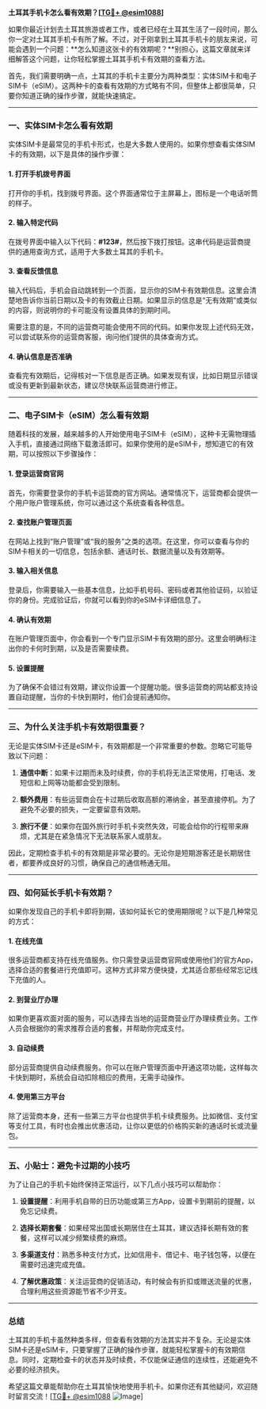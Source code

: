 **土耳其手机卡怎么看有效期？[[TG💪+ @esim1088](https://t.me/s/esim1088)]**

如果你最近计划去土耳其旅游或者工作，或者已经在土耳其生活了一段时间，那么你一定对土耳其手机卡有所了解。不过，对于刚拿到土耳其手机卡的朋友来说，可能会遇到一个问题：**怎么知道这张卡的有效期呢？**别担心，这篇文章就来详细解答这个问题，让你轻松掌握土耳其手机卡有效期的查看方法。

首先，我们需要明确一点，土耳其的手机卡主要分为两种类型：实体SIM卡和电子SIM卡（eSIM）。这两种卡的查看有效期的方式略有不同，但整体上都很简单，只要你知道正确的操作步骤，就能快速搞定。

---

### **一、实体SIM卡怎么看有效期**

实体SIM卡是最常见的手机卡形式，也是大多数人使用的。如果你想查看实体SIM卡的有效期，以下是具体的操作步骤：

#### **1. 打开手机拨号界面**
打开你的手机，找到拨号界面。这个界面通常位于主屏幕上，图标是一个电话听筒的样子。

#### **2. 输入特定代码**
在拨号界面中输入以下代码：**#123#**，然后按下拨打按钮。这串代码是运营商提供的通用查询方式，适用于大多数土耳其的手机卡。

#### **3. 查看反馈信息**
输入代码后，手机会自动跳转到一个页面，显示你的SIM卡有效期信息。这里会清楚地告诉你当前日期以及卡的有效截止日期。如果显示的信息是“无有效期”或类似的内容，则说明你的卡可能没有设置具体的到期时间。

需要注意的是，不同的运营商可能会使用不同的代码。如果你发现上述代码无效，可以尝试联系你的运营商客服，询问他们提供的具体查询方式。

#### **4. 确认信息是否准确**
查看完有效期后，记得核对一下信息是否正确。如果发现有误，比如日期显示错误或没有更新到最新状态，建议尽快联系运营商进行修正。

---

### **二、电子SIM卡（eSIM）怎么看有效期**

随着科技的发展，越来越多的人开始使用电子SIM卡（eSIM），这种卡无需物理插入手机，直接通过网络下载激活即可。如果你使用的是eSIM卡，想知道它的有效期，可以按照以下步骤操作：

#### **1. 登录运营商官网**
首先，你需要登录你的手机卡运营商的官方网站。通常情况下，运营商都会提供一个用户账户管理系统，你可以通过这个系统查看各种信息。

#### **2. 查找账户管理页面**
在网站上找到“账户管理”或“我的服务”之类的选项。在这里，你可以查看与你的SIM卡相关的一切信息，包括余额、通话时长、数据流量以及有效期等。

#### **3. 输入相关信息**
登录后，你需要输入一些基本信息，比如手机号码、密码或者其他验证码，以验证你的身份。完成验证后，你就可以看到你的eSIM卡详细信息了。

#### **4. 确认有效期**
在账户管理页面中，你会看到一个专门显示SIM卡有效期的部分。这里会明确标注出你的卡何时到期，以及是否需要续费。

#### **5. 设置提醒**
为了确保不会错过有效期，建议你设置一个提醒功能。很多运营商的网站都支持设置自动提醒，当你的卡快到期时，他们会提前通知你。

---

### **三、为什么关注手机卡有效期很重要？**

无论是实体SIM卡还是eSIM卡，有效期都是一个非常重要的参数。忽略它可能导致以下问题：

1. **通信中断**：如果卡过期而未及时续费，你的手机将无法正常使用，打电话、发短信和上网等功能都会受到限制。
   
2. **额外费用**：有些运营商会在卡过期后收取高额的滞纳金，甚至直接停机。为了避免不必要的损失，一定要留意有效期。

3. **旅行不便**：如果你在国外旅行时手机卡突然失效，可能会给你的行程带来麻烦，尤其是在紧急情况下无法联系家人或朋友。

因此，定期检查手机卡的有效期是非常必要的。无论你是短期游客还是长期居住者，都要养成良好的习惯，确保自己的通信畅通无阻。

---

### **四、如何延长手机卡有效期？**

如果你发现自己的手机卡即将到期，该如何延长它的使用期限呢？以下是几种常见的方式：

#### **1. 在线充值**
很多运营商都支持在线充值服务。你只需登录运营商官网或使用他们的官方App，选择合适的套餐进行充值即可。这种方式非常方便快捷，尤其适合那些经常忘记线下充值的人。

#### **2. 到营业厅办理**
如果你更喜欢面对面的服务，可以选择去当地的运营商营业厅办理续费业务。工作人员会根据你的需求推荐合适的套餐，并帮助你完成支付。

#### **3. 自动续费**
部分运营商提供自动续费服务。你可以在账户管理页面中开通这项功能，这样每次卡快到期时，系统会自动扣除相应的费用，无需手动操作。

#### **4. 使用第三方平台**
除了运营商本身，还有一些第三方平台也提供手机卡续费服务。比如微信、支付宝等支付工具，有时也会推出优惠活动，让你以更低的价格购买新的通话时长或流量包。

---

### **五、小贴士：避免卡过期的小技巧**

为了让自己的手机卡始终保持正常运行，以下几点小技巧可以帮助你：

1. **设置提醒**：利用手机自带的日历功能或第三方App，设置卡到期前的提醒，以免忘记续费。
   
2. **选择长期套餐**：如果经常出国或长期居住在土耳其，建议选择长期有效的套餐，这样可以减少频繁续费的麻烦。

3. **多渠道支付**：熟悉多种支付方式，比如信用卡、借记卡、电子钱包等，以便在需要时迅速完成充值。

4. **了解优惠政策**：关注运营商的促销活动，有时候会有折扣或赠送流量的优惠，合理利用这些资源能节省不少开支。

---

### **总结**

土耳其的手机卡虽然种类多样，但查看有效期的方法其实并不复杂。无论是实体SIM卡还是eSIM卡，只要掌握了正确的操作步骤，就能轻松掌握卡的有效期信息。同时，定期检查卡的状态并及时续费，不仅能保证通信的连续性，还能避免不必要的经济损失。

希望这篇文章能帮助你在土耳其愉快地使用手机卡。如果你还有其他疑问，欢迎随时留言交流！[[TG💪+ @esim1088](https://t.me/s/esim1088) ![Image](https://i.postimg.cc/4NQfJmqS/Snipaste-2025-05-13-00-14-12.png)]